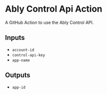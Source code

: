 # Ably Control Api Action

A GitHub Action to use the Ably Control API.

## Inputs

* `account-id`
* `control-api-key`
* `app-name`

## Outputs

* `app-id`
